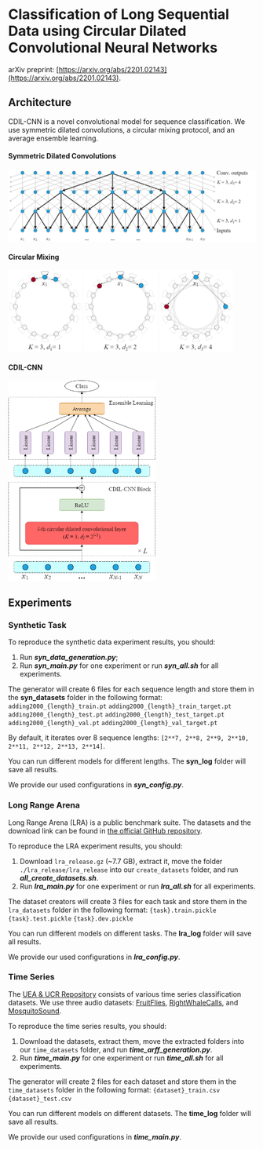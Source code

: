 # Classification of Long Sequential Data using Circular Dilated Convolutional Neural Networks

arXiv preprint: [https://arxiv.org/abs/2201.02143](https://arxiv.org/abs/2201.02143). 

## **Architecture**
CDIL-CNN is a novel convolutional model for sequence classification. We use symmetric dilated convolutions, a circular mixing protocol, and an average ensemble learning.

#### Symmetric Dilated Convolutions
<p align="left">
<img src="figures/dil.png" width="600">
</p>


#### Circular Mixing
<p align="left">
<img src="figures/cir1.png" width="150">
<img src="figures/cir2.png" width="150">
<img src="figures/cir3.png" width="150">
</p>


#### CDIL-CNN
<p align="left">
<img src="figures/cdil.png" width="300">
</p>




## **Experiments**

### Synthetic Task
To reproduce the synthetic data experiment results, you should:
1. Run ***syn_data_generation.py***;
2. Run ***syn_main.py*** for one experiment or run ***syn_all.sh*** for all experiments.

The generator will create 6 files for each sequence length and store them in the **syn_datasets** folder in the following format:
`adding2000_{length}_train.pt`
`adding2000_{length}_train_target.pt`
`adding2000_{length}_test.pt`
`adding2000_{length}_test_target.pt`
`adding2000_{length}_val.pt`
`adding2000_{length}_val_target.pt`

By default, it iterates over 8 sequence lengths: `[2**7, 2**8, 2**9, 2**10, 2**11, 2**12, 2**13, 2**14]`.

You can run different models for different lengths. The **syn_log** folder will save all results.

We provide our used configurations in ***syn_config.py***.


### Long Range Arena
Long Range Arena (LRA) is a public benchmark suite. The datasets and the download link can be found in [the official GitHub repository](https://github.com/google-research/long-range-arena). 

To reproduce the LRA experiment results, you should:
1. Download `lra_release.gz` (~7.7 GB), extract it, move the folder `./lra_release/lra_release` into our `create_datasets` folder, and run ***all_create_datasets.sh***. 
2. Run ***lra_main.py*** for one experiment or run ***lra_all.sh*** for all experiments.

The dataset creators will create 3 files for each task and store them in the `lra_datasets` folder in the following format:
`{task}.train.pickle`
`{task}.test.pickle`
`{task}.dev.pickle`

You can run different models on different tasks. The **lra_log** folder will save all results.

We provide our used configurations in ***lra_config.py***.


### Time Series
The [UEA & UCR Repository](http://www.timeseriesclassification.com/) consists of various time series classification datasets. We use three audio datasets: [FruitFlies](http://www.timeseriesclassification.com/description.php?Dataset=FruitFlies), [RightWhaleCalls](http://www.timeseriesclassification.com/description.php?Dataset=RightWhaleCalls), and [MosquitoSound](http://www.timeseriesclassification.com/description.php?Dataset=MosquitoSound).

To reproduce the time series results, you should:
1. Download the datasets, extract them, move the extracted folders into our `time_datasets` folder, and run ***time_arff_generation.py***. 
2. Run ***time_main.py*** for one experiment or run ***time_all.sh*** for all experiments.

The generator will create 2 files for each dataset and store them in the `time_datasets` folder in the following format:
`{dataset}_train.csv`
`{dataset}_test.csv`

You can run different models on different datasets. The **time_log** folder will save all results.

We provide our used configurations in ***time_main.py***.


